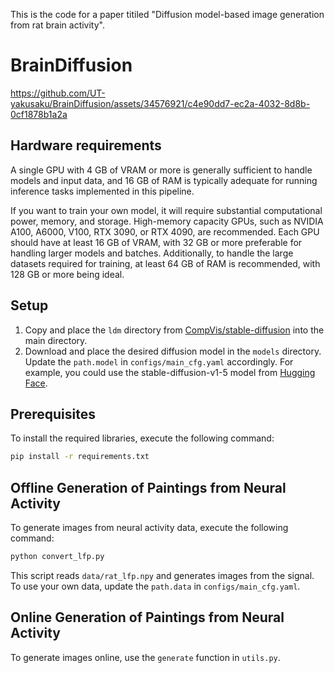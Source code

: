 This is the code for a paper titiled "Diffusion model-based image generation from rat brain activity".

# BrainDiffusion




https://github.com/UT-yakusaku/BrainDiffusion/assets/34576921/c4e90dd7-ec2a-4032-8d8b-0cf1878b1a2a


## Hardware requirements
A single GPU with 4 GB of VRAM or more is generally sufficient to handle models and input data, and 16 GB of RAM is typically adequate for running inference tasks implemented in this pipeline.

If you want to train your own model, it will require substantial computational power, memory, and storage. High-memory capacity GPUs, such as NVIDIA A100, A6000, V100, RTX 3090, or RTX 4090, are recommended. Each GPU should have at least 16 GB of VRAM, with 32 GB or more preferable for handling larger models and batches. Additionally, to handle the large datasets required for training, at least 64 GB of RAM is recommended, with 128 GB or more being ideal.

## Setup
1. Copy and place the `ldm` directory from [CompVis/stable-diffusion](https://github.com/CompVis/stable-diffusion) into the main directory.
2. Download and place the desired diffusion model in the `models` directory. Update the `path.model` in `configs/main_cfg.yaml` accordingly. For example, you could use the stable-diffusion-v1-5 model from [Hugging Face](https://huggingface.co/runwayml/stable-diffusion-v1-5).

## Prerequisites
To install the required libraries, execute the following command:
```sh
pip install -r requirements.txt
```

## Offline Generation of Paintings from Neural Activity
To generate images from neural activity data, execute the following command:
```sh
python convert_lfp.py
```
This script reads `data/rat_lfp.npy` and generates images from the signal. To use your own data, update the `path.data` in `configs/main_cfg.yaml`.

## Online Generation of Paintings from Neural Activity
To generate images online, use the `generate` function in `utils.py`.
